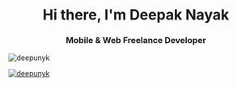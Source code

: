 <h1 align="center">Hi there, I'm Deepak Nayak</h1>
<h3 align="center">Mobile & Web Freelance Developer</h3>

<p align="left"> <img src="https://komarev.com/ghpvc/?username=deepunyk&label=Profile%20views&color=0e75b6&style=flat" alt="deepunyk" /> </p>

<p align="left"> <a href="https://github.com/ryo-ma/github-profile-trophy"><img src="https://github-profile-trophy.vercel.app/?username=deepunyk" alt="deepunyk" /></a> </p>

